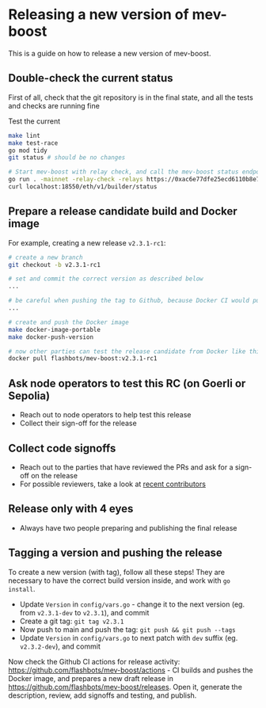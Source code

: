# Releasing a new version of mev-boost

This is a guide on how to release a new version of mev-boost.

## Double-check the current status

First of all, check that the git repository is in the final state, and all the tests and checks are running fine

Test the current

```bash
make lint
make test-race
go mod tidy
git status # should be no changes

# Start mev-boost with relay check, and call the mev-boost status endpoint
go run . -mainnet -relay-check -relays https://0xac6e77dfe25ecd6110b8e780608cce0dab71fdd5ebea22a16c0205200f2f8e2e3ad3b71d3499c54ad14d6c21b41a37ae@boost-relay.flashbots.net,https://0x8b5d2e73e2a3a55c6c87b8b6eb92e0149a125c852751db1422fa951e42a09b82c142c3ea98d0d9930b056a3bc9896b8f@bloxroute.max-profit.blxrbdn.com,https://0xb3ee7afcf27f1f1259ac1787876318c6584ee353097a50ed84f51a1f21a323b3736f271a895c7ce918c038e4265918be@relay.edennetwork.io,https://0x9000009807ed12c1f08bf4e81c6da3ba8e3fc3d953898ce0102433094e5f22f21102ec057841fcb81978ed1ea0fa8246@builder-relay-mainnet.blocknative.com -debug
curl localhost:18550/eth/v1/builder/status
```

## Prepare a release candidate build and Docker image

For example, creating a new release `v2.3.1-rc1`:

```bash
# create a new branch
git checkout -b v2.3.1-rc1

# set and commit the correct version as described below
...

# be careful when pushing the tag to Github, because Docker CI would publish this tag as :latest (TODO: make docker ci ignore -* version suffix)
...

# create and push the Docker image
make docker-image-portable
make docker-push-version

# now other parties can test the release candidate from Docker like this:
docker pull flashbots/mev-boost:v2.3.1-rc1
```

## Ask node operators to test this RC (on Goerli or Sepolia)

* Reach out to node operators to help test this release
* Collect their sign-off for the release

## Collect code signoffs

* Reach out to the parties that have reviewed the PRs and ask for a sign-off on the release
* For possible reviewers, take a look at [recent contributors](https://github.com/flashbots/mev-boost/graphs/contributors)

## Release only with 4 eyes

* Always have two people preparing and publishing the final release

## Tagging a version and pushing the release

To create a new version (with tag), follow all these steps! They are necessary to have the correct build version inside, and work with `go install`.

* Update `Version` in `config/vars.go` - change it to the next version (eg. from `v2.3.1-dev` to `v2.3.1`), and commit
* Create a git tag: `git tag v2.3.1`
* Now push to main and push the tag: `git push && git push --tags`
* Update `Version` in `config/vars.go` to next patch with `dev` suffix (eg. `v2.3.2-dev`), and commit

Now check the Github CI actions for release activity: https://github.com/flashbots/mev-boost/actions - CI builds and pushes the Docker image, and prepares a new draft release in https://github.com/flashbots/mev-boost/releases. Open it, generate the description, review, add signoffs and testing, and publish.

